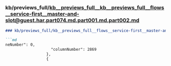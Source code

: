 ### kb/previews_full/kb__previews_full__kb__previews_full__flows__service-first__master-and-slot@guest.har.part074.md.part001.md.part002.md

```md
### kb/previews_full/kb__previews_full__flows__service-first__master-and-slot@guest.har.part074.md.part001.md (part 002)

```md
neNumber": 0,
                    "columnNumber": 2869
                  },
                  {
  
```

```

```
